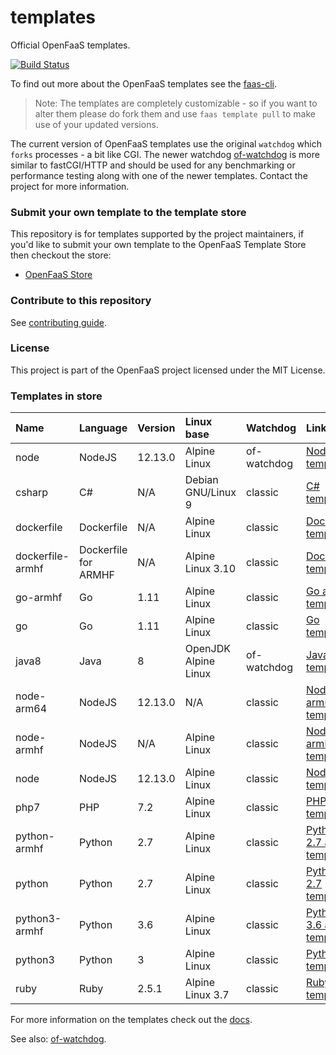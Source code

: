 # templates

Official OpenFaaS templates.

[![Build Status](https://travis-ci.org/openfaas/templates.svg?branch=master)](https://travis-ci.org/openfaas/templates)

To find out more about the OpenFaaS templates see the [faas-cli](https://github.com/openfaas/faas-cli).

> Note: The templates are completely customizable - so if you want to alter them please do fork them and use `faas template pull` to make use of your updated versions.

The current version of OpenFaaS templates use the original `watchdog` which `forks` processes - a bit like CGI. The newer watchdog [of-watchdog](https://github.com/openfaas-incubator/of-watchdog) is more similar to fastCGI/HTTP and should be used for any benchmarking or performance testing along with one of the newer templates. Contact the project for more information.

### Submit your own template to the template store

This repository is for templates supported by the project maintainers, if you'd like to submit your own template to the OpenFaaS Template Store then checkout the store:

* [OpenFaaS Store](https://github.com/openfaas/store/)

### Contribute to this repository

See [contributing guide](https://github.com/openfaas/templates/blob/master/CONTRIBUTING.md).

### License

This project is part of the OpenFaaS project licensed under the MIT License.

### Templates in store

| Name | Language | Version | Linux base | Watchdog | Link
|:-----|:---------|:--------|:-----------|:---------|:----
| node | NodeJS | 12.13.0 | Alpine Linux | of-watchdog | [NodeJS template](https://github.com/openfaas/templates/tree/master/template/node12)
| csharp | C# | N/A | Debian GNU/Linux 9 | classic | [C# template](https://github.com/openfaas/templates/tree/master/template/csharp)
| dockerfile | Dockerfile | N/A | Alpine Linux | classic | [Dockerfile template](https://github.com/openfaas/templates/tree/master/template/dockerfile)
| dockerfile-armhf | Dockerfile for ARMHF | N/A | Alpine Linux 3.10 | classic | [Dockerfile template](https://github.com/openfaas/templates/tree/master/template/dockerfile)
| go-armhf | Go | 1.11 | Alpine Linux | classic | [Go armhf template](https://github.com/openfaas/templates/tree/master/template/go-armhf)
| go | Go | 1.11 | Alpine Linux | classic | [Go template](https://github.com/openfaas/templates/tree/master/template/go)
|java8 | Java | 8 | OpenJDK Alpine Linux | of-watchdog | [Java template](https://github.com/openfaas/templates/tree/master/template/java8)
| node-arm64 | NodeJS | 12.13.0 | N/A | classic | [NodeJS arm64 template](https://github.com/openfaas/templates/tree/master/template/node-arm64)
| node-armhf | NodeJS | N/A | Alpine Linux | classic | [NodeJS armhf template](https://github.com/openfaas/templates/tree/master/template/node-armhf)
| node | NodeJS | 12.13.0 | Alpine Linux | classic | [NodeJS template](https://github.com/openfaas/templates/tree/master/template/node)
| php7 | PHP | 7.2 | Alpine Linux | classic | [PHP 7 template](https://github.com/openfaas/templates/tree/master/template/php7)
| python-armhf | Python | 2.7 | Alpine Linux | classic | [Python 2.7 armhf template](https://github.com/openfaas/templates/tree/master/template/python-armhf)
| python | Python | 2.7 | Alpine Linux | classic | [Python 2.7 template](https://github.com/openfaas/templates/tree/master/template/python)
| python3-armhf | Python | 3.6 | Alpine Linux | classic | [Python 3.6 armhf template](https://github.com/openfaas/templates/tree/master/template/python3-armhf)
| python3 | Python | 3 | Alpine Linux | classic | [Python 3 template](https://github.com/openfaas/templates/tree/master/template/python3)
| ruby | Ruby | 2.5.1 | Alpine Linux 3.7 | classic| [Ruby template](https://github.com/openfaas/templates/tree/master/template/ruby)

For more information on the templates check out the [docs](https://docs.openfaas.com/cli/templates/).

See also: [of-watchdog](https://github.com/openfaas-incubator/of-watchdog).
